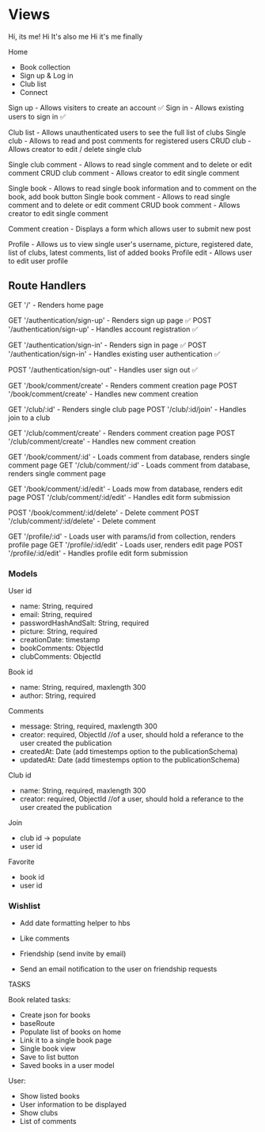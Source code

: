 # Views

Hi, its me!
Hi It's also me
Hi it's me finally

Home

- Book collection
- Sign up & Log in
- Club list
- Connect

Sign up - Allows visiters to create an account ✅
Sign in - Allows existing users to sign in ✅

Club list - Allows unauthenticated users to see the full list of clubs
Single club - Allows to read and post comments for registered users
CRUD club - Allows creator to edit / delete single club

Single club comment - Allows to read single comment and to delete or edit comment
CRUD club comment - Allows creator to edit single comment

Single book - Allows to read single book information and to comment on the book, add book button
Single book comment - Allows to read single comment and to delete or edit comment
CRUD book comment - Allows creator to edit single comment

Comment creation - Displays a form which allows user to submit new post

Profile - Allows us to view single user's username, picture, registered date, list of clubs, latest comments, list of added books
Profile edit - Allows user to edit user profile

## Route Handlers

GET '/' - Renders home page

GET '/authentication/sign-up' - Renders sign up page ✅
POST '/authentication/sign-up' - Handles account registration ✅

GET '/authentication/sign-in' - Renders sign in page ✅
POST '/authentication/sign-in' - Handles existing user authentication ✅

POST '/authentication/sign-out' - Handles user sign out ✅

GET '/book/comment/create' - Renders comment creation page
POST '/book/comment/create' - Handles new comment creation

GET '/club/:id' - Renders single club page
POST '/club/:id/join' - Handles join to a club

GET '/club/comment/create' - Renders comment creation page
POST '/club/comment/create' - Handles new comment creation

GET '/book/comment/:id' - Loads comment from database, renders single comment page
GET '/club/comment/:id' - Loads comment from database, renders single comment page

GET '/book/comment/:id/edit' - Loads mow from database, renders edit page
POST '/club/comment/:id/edit' - Handles edit form submission

POST '/book/comment/:id/delete' - Delete comment
POST '/club/comment/:id/delete' - Delete comment

GET '/profile/:id' - Loads user with params/id from collection, renders profile page
GET '/profile/:id/edit' - Loads user, renders edit page
POST '/profile/:id/edit' - Handles profile edit form submission

### Models

User
id

- name: String, required
- email: String, required
- passwordHashAndSalt: String, required
- picture: String, required
- creationDate: timestamp
- bookComments: ObjectId
- clubComments: ObjectId

Book
id

- name: String, required, maxlength 300
- author: String, required

Comments

- message: String, required, maxlength 300
- creator: required, ObjectId //of a user, should hold a referance to the user created the publication
- createdAt: Date (add timestemps option to the publicationSchema)
- updatedAt: Date (add timestemps option to the publicationSchema)

Club
id

- name: String, required, maxlength 300
- creator: required, ObjectId //of a user, should hold a referance to the user created the publication

Join

- club id -> populate
- user id

Favorite

- book id
- user id

### Wishlist

- Add date formatting helper to hbs

- Like comments

- Friendship (send invite by email)

- Send an email notification to the user on friendship requests

TASKS

Book related tasks:

- Create json for books
- baseRoute
- Populate list of books on home
- Link it to a single book page
- Single book view
- Save to list button
- Saved books in a user model

User:

- Show listed books
- User information to be displayed
- Show clubs
- List of comments
